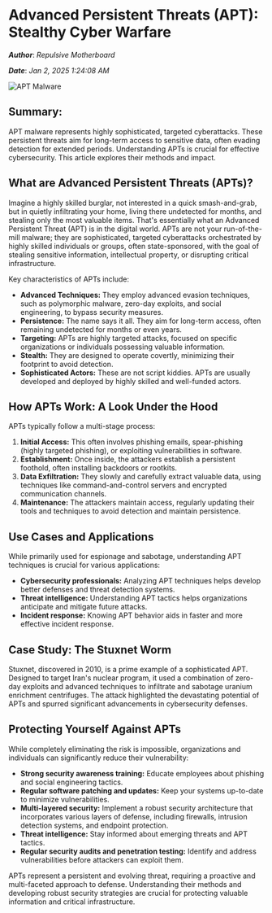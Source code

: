 # Advanced Persistent Threats (APT): Stealthy Cyber Warfare

***Author***: *Repulsive Motherboard*

***Date***: *Jan 2, 2025 1:24:08 AM*

![APT Malware](https://socprime.com/wp-content/uploads/Armageddon-APT-aka-UAC-0010-Resurfaces.png)

## Summary:

APT malware represents highly sophisticated, targeted cyberattacks.  These persistent threats aim for long-term access to sensitive data, often evading detection for extended periods.  Understanding APTs is crucial for effective cybersecurity.  This article explores their methods and impact.


## What are Advanced Persistent Threats (APTs)?

Imagine a highly skilled burglar, not interested in a quick smash-and-grab, but in quietly infiltrating your home, living there undetected for months, and stealing only the most valuable items.  That's essentially what an Advanced Persistent Threat (APT) is in the digital world.  APTs are not your run-of-the-mill malware; they are sophisticated, targeted cyberattacks orchestrated by highly skilled individuals or groups, often state-sponsored, with the goal of stealing sensitive information, intellectual property, or disrupting critical infrastructure.

Key characteristics of APTs include:

* **Advanced Techniques:** They employ advanced evasion techniques, such as polymorphic malware, zero-day exploits, and social engineering, to bypass security measures.
* **Persistence:** The name says it all. They aim for long-term access, often remaining undetected for months or even years.
* **Targeting:**  APTs are highly targeted attacks, focused on specific organizations or individuals possessing valuable information.
* **Stealth:**  They are designed to operate covertly, minimizing their footprint to avoid detection.
* **Sophisticated Actors:** These are not script kiddies.  APTs are usually developed and deployed by highly skilled and well-funded actors.


## How APTs Work: A Look Under the Hood

APTs typically follow a multi-stage process:

1. **Initial Access:** This often involves phishing emails, spear-phishing (highly targeted phishing), or exploiting vulnerabilities in software.
2. **Establishment:** Once inside, the attackers establish a persistent foothold, often installing backdoors or rootkits.
3. **Data Exfiltration:** They slowly and carefully extract valuable data, using techniques like command-and-control servers and encrypted communication channels.
4. **Maintenance:** The attackers maintain access, regularly updating their tools and techniques to avoid detection and maintain persistence.

## Use Cases and Applications

While primarily used for espionage and sabotage, understanding APT techniques is crucial for various applications:

* **Cybersecurity professionals:** Analyzing APT techniques helps develop better defenses and threat detection systems.
* **Threat intelligence:** Understanding APT tactics helps organizations anticipate and mitigate future attacks.
* **Incident response:** Knowing APT behavior aids in faster and more effective incident response.


## Case Study:  The Stuxnet Worm

Stuxnet, discovered in 2010, is a prime example of a sophisticated APT.  Designed to target Iran's nuclear program, it used a combination of zero-day exploits and advanced techniques to infiltrate and sabotage uranium enrichment centrifuges.  The attack highlighted the devastating potential of APTs and spurred significant advancements in cybersecurity defenses.


##  Protecting Yourself Against APTs

While completely eliminating the risk is impossible, organizations and individuals can significantly reduce their vulnerability:

* **Strong security awareness training:** Educate employees about phishing and social engineering tactics.
* **Regular software patching and updates:** Keep your systems up-to-date to minimize vulnerabilities.
* **Multi-layered security:** Implement a robust security architecture that incorporates various layers of defense, including firewalls, intrusion detection systems, and endpoint protection.
* **Threat intelligence:** Stay informed about emerging threats and APT tactics.
* **Regular security audits and penetration testing:**  Identify and address vulnerabilities before attackers can exploit them.


APTs represent a persistent and evolving threat, requiring a proactive and multi-faceted approach to defense.  Understanding their methods and developing robust security strategies are crucial for protecting valuable information and critical infrastructure.